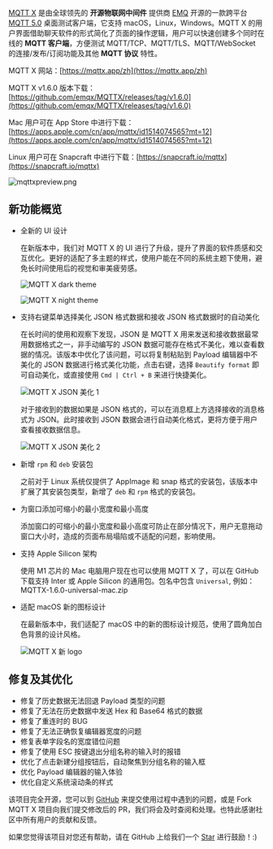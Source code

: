 [MQTT X](https://mqttx.app/zh) 是由全球领先的 **开源物联网中间件** 提供商 [EMQ](https://www.emqx.com/zh) 开源的一款跨平台 [MQTT 5.0](https://www.emqx.com/zh/mqtt/mqtt5) 桌面测试客户端，它支持 macOS，Linux，Windows。MQTT X 的用户界面借助聊天软件的形式简化了页面的操作逻辑，用户可以快速创建多个同时在线的 **MQTT 客户端**，方便测试 MQTT/TCP、MQTT/TLS、MQTT/WebSocket  的连接/发布/订阅功能及其他 **MQTT 协议** 特性。

MQTT X 网站：[https://mqttx.app/zh](https://mqttx.app/zh)

MQTT X v1.6.0 版本下载：[https://github.com/emqx/MQTTX/releases/tag/v1.6.0](https://github.com/emqx/MQTTX/releases/tag/v1.6.0)

Mac 用户可在 App Store 中进行下载：[https://apps.apple.com/cn/app/mqttx/id1514074565?mt=12](https://apps.apple.com/cn/app/mqttx/id1514074565?mt=12)

Linux 用户可在 Snapcraft 中进行下载：[https://snapcraft.io/mqttx](https://snapcraft.io/mqttx)

![mqttxpreview.png](https://assets.emqx.com/images/cabac14e0c8f75080b659ea72294f97a.png)

## 新功能概览

- 全新的 UI 设计

  在新版本中，我们对 MQTT X 的 UI 进行了升级，提升了界面的软件质感和交互优化。更好的适配了多主题的样式，使用户能在不同的系统主题下使用，避免长时间使用后的视觉和审美疲劳感。

  ![MQTT X dark theme](https://assets.emqx.com/images/9241dff3da0149815ee978b06b830509.png)

  ![MQTT X night theme](https://assets.emqx.com/images/b864999d4888c7a2c694fa18c6888189.png)

- 支持右键菜单选择美化 JSON 格式数据和接收 JSON 格式数据时的自动美化

  在长时间的使用和观察下发现，JSON 是 MQTT X 用来发送和接收数据最常用数据格式之一，非手动编写的 JSON 数据可能存在格式不美化，难以查看数据的情况。该版本中优化了该问题，可以将复制粘贴到 Payload 编辑器中不美化的 JSON 数据进行格式美化功能，点击右键，选择 `Beautify format` 即可自动美化，或直接使用 `Cmd | Ctrl + B` 来进行快捷美化。

  ![MQTT X JSON 美化 1](https://assets.emqx.com/images/65ef92b637e60c15124ee90d69b5eb28.png)

  对于接收到的数据如果是 JSON 格式的，可以在消息框上方选择接收的消息格式为 JSON。此时接收到 JSON 数据会进行自动美化格式，更将方便于用户查看接收数据信息。

  ![MQTT X JSON 美化 2](https://assets.emqx.com/images/4db1fc9b22d86a21490108429fa2dd5b.png)

- 新增 `rpm` 和 `deb` 安装包

  之前对于 Linux 系统仅提供了 AppImage 和 snap 格式的安装包，该版本中扩展了其安装包类型，新增了 `deb` 和 `rpm` 格式的安装包。

- 为窗口添加可缩小的最小宽度和最小高度

  添加窗口的可缩小的最小宽度和最小高度可防止在部分情况下，用户无意拖动窗口大小时，造成的页面布局塌陷或不适配的问题，影响使用。
  
- 支持 Apple Silicon 架构
  
  使用 M1 芯片的 Mac 电脑用户现在也可以使用 MQTT X 了，可以在 GitHub 下载支持 Inter 或 Apple Silicon 的通用包。包名中包含 `Universal`, 例如：MQTTX-1.6.0-universal-mac.zip

- 适配 macOS 新的图标设计

  在最新版本中，我们适配了 macOS 中的新的图标设计规范，使用了圆角加白色背景的设计风格。

  ![MQTT X 新 logo](https://assets.emqx.com/images/503ff92d80f6e6222505a3a0aad29a36.png)

## 修复及其优化

- 修复了历史数据无法回退 Payload 类型的问题
- 修复了无法在历史数据中发送 Hex 和 Base64 格式的数据
- 修复了重连时的 BUG
- 修复了无法正确恢复编辑器宽度的问题
- 修复表单字段名的宽度错位问题
- 修复了使用 ESC 按键退出分组名称的输入时的报错
- 优化了点击新建分组按钮后，自动聚焦到分组名称的输入框
- 优化 Payload 编辑器的输入体验
- 优化自定义系统滚动条的样式

该项目完全开源，您可以到 [GitHub](https://github.com/emqx/MQTTX/issues?q=is%3Aissue+is%3Aopen+sort%3Aupdated-desc) 来提交使用过程中遇到的问题，或是 Fork MQTT X 项目向我们提交修改后的 PR，我们将会及时查阅和处理。也特此感谢社区中所有用户的贡献和反馈。

如果您觉得该项目对您还有帮助，请在 GitHub 上给我们一个 [Star](https://github.com/emqx/MQTTX) 进行鼓励！:)
